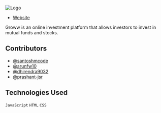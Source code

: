 
![Logo](	https://growwww.netlify.app/assets/logo-dark-groww.83f43714.svg)
- [Website](https://growwww.netlify.app/)
    


Groww is an online investment platform that allows investors to invest in mutual funds and stocks.


## Contributors

- [@santoshmcode](https://www.github.com/santoshmcode)
- [@arunfw10](https://www.github.com/arunfw10)
- [@dhirendra9032](https://www.github.com/dhirendra9032)
- [@prashant-jsr](https://www.github.com/prashant-jsr)

  
## Technologies Used

`JavaScript`
`HTML`
`CSS`

  
